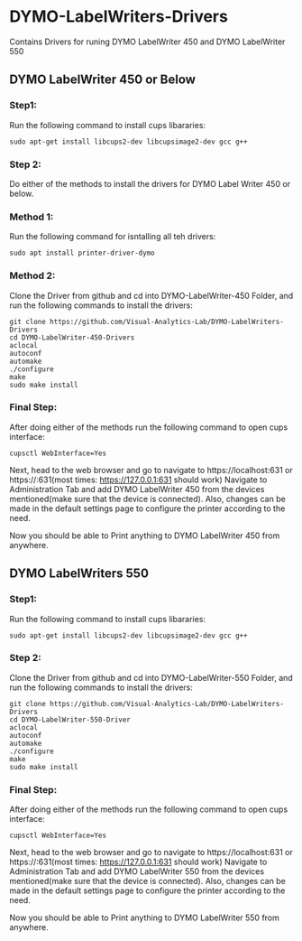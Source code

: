 # DYMO-LabelWriters-Drivers
Contains Drivers for runing DYMO LabelWriter 450 and DYMO LabelWriter 550

## DYMO LabelWriter 450 or Below

### Step1:
Run the following command to install cups libararies:

`sudo apt-get install libcups2-dev libcupsimage2-dev gcc g++`
### Step 2:

Do either of the methods to install the drivers for DYMO Label Writer 450 or below.

### Method 1:
Run the following command for isntalling all teh drivers:

`sudo apt install printer-driver-dymo `

### Method 2:
Clone the Driver from github and cd into DYMO-LabelWriter-450 Folder, and run the following commands to install the drivers:

```
git clone https://github.com/Visual-Analytics-Lab/DYMO-LabelWriters-Drivers
cd DYMO-LabelWriter-450-Drivers
aclocal
autoconf
automake
./configure
make
sudo make install
```

### Final Step:

After doing either of the methods run the following command to open cups interface:

 `cupsctl WebInterface=Yes`

 Next, head to the web browser and go to navigate to https://localhost:631 or https://<your-ip-address>:631(most times:  https://127.0.0.1:631 should work)
Navigate to Administration Tab and add DYMO LabelWriter 450 from the devices mentioned(make sure that the device is connected).
Also, changes can be made in the default settings page to configure the printer according to the need.

Now you should be able to Print anything to DYMO LabelWriter 450 from anywhere.

## DYMO LabelWriters 550

### Step1:
Run the following command to install cups libararies:

`sudo apt-get install libcups2-dev libcupsimage2-dev gcc g++`
### Step 2:

Clone the Driver from github and cd into DYMO-LabelWriter-550 Folder, and run the following commands to install the drivers:

```
git clone https://github.com/Visual-Analytics-Lab/DYMO-LabelWriters-Drivers
cd DYMO-LabelWriter-550-Driver
aclocal
autoconf
automake
./configure
make
sudo make install
```

### Final Step:

After doing either of the methods run the following command to open cups interface:

 `cupsctl WebInterface=Yes`

 Next, head to the web browser and go to navigate to https://localhost:631 or https://<your-ip-address>:631(most times:  https://127.0.0.1:631 should work)
Navigate to Administration Tab and add DYMO LabelWriter 550 from the devices mentioned(make sure that the device is connected).
Also, changes can be made in the default settings page to configure the printer according to the need.

Now you should be able to Print anything to DYMO LabelWriter 550 from anywhere.
